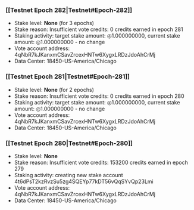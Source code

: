 ### [[Testnet Epoch 282|Testnet#Epoch-282]]
* Stake level: **None** (for 3 epochs)
* Stake reason: Insufficient vote credits: 0 credits earned in epoch 281
* Staking activity: target stake amount: ◎1.000000000, current stake amount: ◎1.000000000 - no change
* Vote account address: 4qNbR7kJKanxmCSavZrcexHNTw6XygxLRDzJdoAhCrMj
* Data Center: 18450-US-America/Chicago
### [[Testnet Epoch 281|Testnet#Epoch-281]]
* Stake level: **None** (for 2 epochs)
* Stake reason: Insufficient vote credits: 0 credits earned in epoch 280
* Staking activity: target stake amount: ◎1.000000000, current stake amount: ◎1.000000000 - no change
* Vote account address: 4qNbR7kJKanxmCSavZrcexHNTw6XygxLRDzJdoAhCrMj
* Data Center: 18450-US-America/Chicago
### [[Testnet Epoch 280|Testnet#Epoch-280]]
* Stake level: **None**
* Stake reason: Insufficient vote credits: 153200 credits earned in epoch 279
* Staking activity: creating new stake account 4t6dPsT2kzRvzSu5zg4SQEYp77kDT56vQqSYvQp23Lmi
* Vote account address: 4qNbR7kJKanxmCSavZrcexHNTw6XygxLRDzJdoAhCrMj
* Data Center: 18450-US-America/Chicago